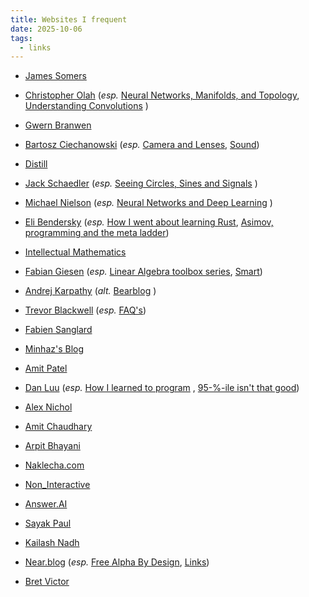 ```yaml
---
title: Websites I frequent
date: 2025-10-06
tags:
  - links
---
```

- [James Somers](https:jsomers.net)

- [Christopher Olah](https://www.colah.github.io) (*esp.* [Neural Networks, Manifolds, and Topology](https://colah.github.io/posts/2014-03-NN-Manifolds-Topology/), [Understanding Convolutions](https://colah.github.io/posts/2014-07-Understanding-Convolutions/) )

- [Gwern Branwen](https://www.gwern.net)

- [Bartosz Ciechanowski](https://ciechanow.ski/) (*esp.* [Camera and Lenses](https://ciechanow.ski/cameras-and-lenses/), [Sound](https://ciechanow.ski/sound/))

- [Distill](https://distill.pub/)

- [Jack Schaedler](https://jackschaedler.github.io/) (*esp.* [Seeing Circles, Sines and Signals](https://jackschaedler.github.io/circles-sines-signals/) )

- [Michael Nielson](https://michaelnielsen.org/) (*esp.* [Neural Networks and Deep Learning](http://neuralnetworksanddeeplearning.com/) )

- [Eli Bendersky](https://eli.thegreenplace.net/) (*esp.* [How I went about learning Rust](https://eli.thegreenplace.net/2022/how-i-went-about-learning-rust/), [Asimov, programming and the meta ladder](https://eli.thegreenplace.net/2022/asimov-programming-and-the-meta-ladder/))

- [Intellectual Mathematics](https://intellectualmathematics.com/manifesto/)

- [Fabian Giesen](https://fgiesen.wordpress.com/) (*esp.* [Linear Algebra toolbox series](https://fgiesen.wordpress.com/2012/06/03/linear-algebra-toolbox-1/), [Smart](https://fgiesen.wordpress.com/2016/02/05/smart/))

- [Andrej Karpathy](https://karpathy.ai/) (*alt.* [Bearblog](https://karpathy.bearblog.dev/blog/) )

- [Trevor Blackwell](https://www.tlb.org/) (*esp.* [FAQ's](https://www.tlb.org/faq))

- [Fabien Sanglard](https://fabiensanglard.net/)

- [Minhaz's Blog](https://blog.minhazav.dev/)

- [Amit Patel](https://www.redblobgames.com/)

- [Dan Luu](https://danluu.com/) (*esp.* [How I learned to program](https://danluu.com/learning-to-program/) , [95-%-ile isn't that good](https://danluu.com/p95-skill/))

- [Alex Nichol](https://blog.aqnichol.com/)

- [Amit Chaudhary](https://amitness.com/)

- [Arpit Bhayani](https://arpitbhayani.me/)

- [Naklecha.com](https://naklecha.com/technical+blogs)

- [Non_Interactive](https://nonint.com/)

- [Answer.AI](https://www.answer.ai/)

- [Sayak Paul](https://sayak.dev/)

- [Kailash Nadh](https://www.nadh.in)

- [Near.blog](https://near.blog/) (*esp.* [Free Alpha By Design](https://near.blog/free-alpha-by-design/), [Links](https://near.blog/links/))

- [Bret Victor](https://worrydream.com/)

